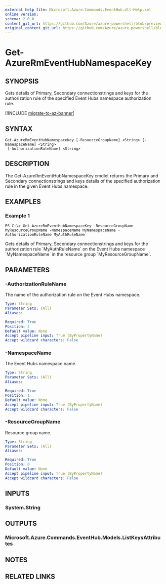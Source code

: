 ```yaml
---
external help file: Microsoft.Azure.Commands.EventHub.dll-Help.xml
online version:
schema: 2.0.0
content_git_url: https://github.com/Azure/azure-powershell/blob/preview/src/ResourceManager/EventHub/Commands.EventHub/help/Get-AzureRmEventHubNamespaceKey.md
original_content_git_url: https://github.com/Azure/azure-powershell/blob/preview/src/ResourceManager/EventHub/Commands.EventHub/help/Get-AzureRmEventHubNamespaceKey.md
---
```


# Get-AzureRmEventHubNamespaceKey

## SYNOPSIS
Gets details of Primary, Secondary connectionstrings and keys for the authorization rule of the specified Event Hubs namespace authorization rule.

[!INCLUDE [migrate-to-az-banner](../../includes/migrate-to-az-banner.md)]

## SYNTAX

```
Get-AzureRmEventHubNamespaceKey [-ResourceGroupName] <String> [-NamespaceName] <String>
 [-AuthorizationRuleName] <String>
```

## DESCRIPTION
The Get-AzureRmEventHubNamespaceKey cmdlet returns the Primary and Secondary connectionstrings and keys details of the specified authorization rule in the given Event Hubs namespace.

## EXAMPLES

### Example 1
```
PS C:\> Get-AzureRmEventHubNamespaceKey -ResourceGroupName MyResourceGroupName -NamespaceName MyNamespaceName -AuthorizationRuleName MyAuthRuleName
```

Gets details of Primary, Secondary connectionstrings and keys for the authorization rule \`MyAuthRuleName\` on the Event Hubs namespace \`MyNamespaceName\` in the resource group \`MyResourceGroupName\`.

## PARAMETERS

### -AuthorizationRuleName
The name of the authorization rule on the Event Hubs namespace.

```yaml
Type: String
Parameter Sets: (All)
Aliases: 

Required: True
Position: 2
Default value: None
Accept pipeline input: True (ByPropertyName)
Accept wildcard characters: False
```

### -NamespaceName
The Event Hubs namespace name.

```yaml
Type: String
Parameter Sets: (All)
Aliases: 

Required: True
Position: 1
Default value: None
Accept pipeline input: True (ByPropertyName)
Accept wildcard characters: False
```

### -ResourceGroupName
Resource group name.

```yaml
Type: String
Parameter Sets: (All)
Aliases: 

Required: True
Position: 0
Default value: None
Accept pipeline input: True (ByPropertyName)
Accept wildcard characters: False
```

## INPUTS

### System.String

## OUTPUTS

### Microsoft.Azure.Commands.EventHub.Models.ListKeysAttributes

## NOTES

## RELATED LINKS

